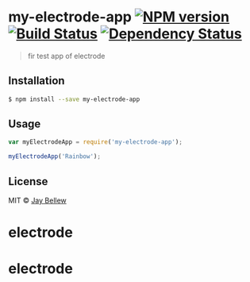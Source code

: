 # my-electrode-app [![NPM version][npm-image]][npm-url] [![Build Status][travis-image]][travis-url] [![Dependency Status][daviddm-image]][daviddm-url]
> fir test app of electrode

## Installation

```sh
$ npm install --save my-electrode-app
```

## Usage

```js
var myElectrodeApp = require('my-electrode-app');

myElectrodeApp('Rainbow');
```
## License

MIT © [Jay Bellew](jaybellew.com)


[npm-image]: https://badge.fury.io/js/my-electrode-app.svg
[npm-url]: https://npmjs.org/package/my-electrode-app
[travis-image]: https://travis-ci.org/jaybellew/my-electrode-app.svg?branch=master
[travis-url]: https://travis-ci.org/jaybellew/my-electrode-app
[daviddm-image]: https://david-dm.org/jaybellew/my-electrode-app.svg?theme=shields.io
[daviddm-url]: https://david-dm.org/jaybellew/my-electrode-app
# electrode
# electrode

